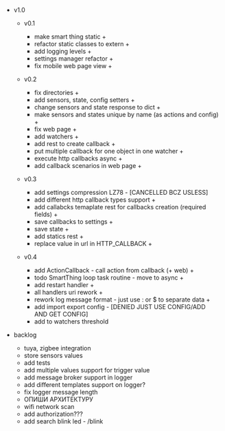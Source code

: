 - v1.0
    - v0.1
        - make smart thing static +
        - refactor static classes to extern +
        - add logging levels +
        - settings manager refactor +
        - fix mobile web page view +

    - v0.2
        - fix directories +
        - add sensors, state, config setters +
        - change sensors and state response to dict +
        - make sensors and states unique by name (as actions and config) +
        - fix web page + 
        - add watchers +
        - add rest to create callback +
        - put multiple callback for one object in one watcher +
        - execute http callbacks async +
        - add callback scenarios in web page +
        
    - v0.3
        - add settings compression LZ78 - [CANCELLED BCZ USLESS]
        - add different http callback types support +
        - add callabcks temaplate rest for callbacks creation (required fields) +
        - save callbacks to settings +
        - save state +
        - add statics rest +
        - replace value in url in HTTP_CALLBACK +

    - v0.4
        - add ActionCallback - call action from callback (+ web) +
        - todo SmartThing loop task routine - move to async +
        - add restart handler +
        - all handlers uri rework +
        - rework log message format - just use : or $ to separate data +
        - add import export config - [DENIED JUST USE CONFIG/ADD AND GET CONFIG]
        - add to watchers threshold

- backlog
    - tuya, zigbee integration
    - store sensors values
    - add tests
    - add multiple values support for trigger value
    - add message broker support in logger
    - add different templates support on logger?
    - fix logger message length
    - ОПИШИ АРХИТЕКТУРУ
    - wifi network scan
    - add authorization???
    - add search blink led - /blink

